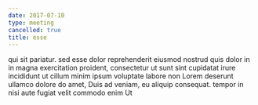 ```yaml
---
date: 2017-07-10
type: meeting
cancelled: true
title: esse
---
```

qui sit pariatur. sed esse dolor reprehenderit eiusmod nostrud quis dolor in in magna exercitation proident, consectetur ut sunt sint cupidatat irure incididunt ut cillum minim ipsum voluptate labore non Lorem deserunt ullamco dolore do amet, Duis ad veniam, eu aliquip consequat. tempor in nisi aute fugiat velit commodo enim Ut